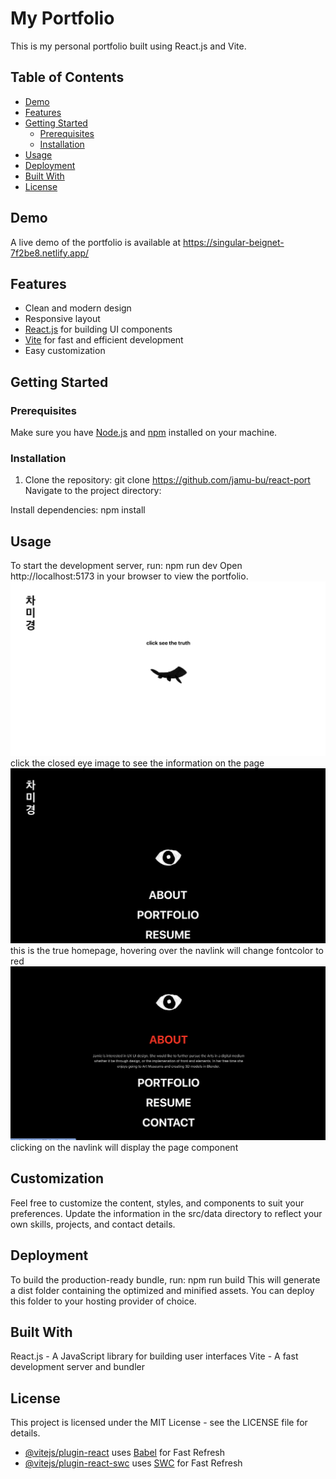 # My Portfolio

This is my personal portfolio built using React.js and Vite.

## Table of Contents

- [Demo](#demo)
- [Features](#features)
- [Getting Started](#getting-started)
  - [Prerequisites](#prerequisites)
  - [Installation](#installation)
- [Usage](#usage)
- [Deployment](#deployment)
- [Built With](#built-with)
- [License](#license)

## Demo

A live demo of the portfolio is available at https://singular-beignet-7f2be8.netlify.app/


## Features

- Clean and modern design
- Responsive layout
- [React.js](https://reactjs.org/) for building UI components
- [Vite](https://vitejs.dev/) for fast and efficient development
- Easy customization

## Getting Started

### Prerequisites

Make sure you have [Node.js](https://nodejs.org/) and [npm](https://www.npmjs.com/) installed on your machine.

### Installation

1. Clone the repository:
git clone https://github.com/jamu-bu/react-port
Navigate to the project directory:

Install dependencies:
npm install

## Usage
To start the development server, run:
npm run dev
Open http://localhost:5173 in your browser to view the portfolio.
![landing](./src/assets/landing.png "landing")
click the closed eye image to see the information on the page
![home](./src/assets/home.png "home")
this is the true homepage, hovering over the navlink will change fontcolor to red
![about](./src/assets/about.png "about")
clicking on the navlink will display the page component


## Customization
Feel free to customize the content, styles, and components to suit your preferences. Update the information in the src/data directory to reflect your own skills, projects, and contact details.

## Deployment
To build the production-ready bundle, run:
npm run build
This will generate a dist folder containing the optimized and minified assets. You can deploy this folder to your hosting provider of choice.

## Built With
React.js - A JavaScript library for building user interfaces
Vite - A fast development server and bundler

## License
This project is licensed under the MIT License - see the LICENSE file for details.

- [@vitejs/plugin-react](https://github.com/vitejs/vite-plugin-react/blob/main/packages/plugin-react/README.md) uses [Babel](https://babeljs.io/) for Fast Refresh
- [@vitejs/plugin-react-swc](https://github.com/vitejs/vite-plugin-react-swc) uses [SWC](https://swc.rs/) for Fast Refresh
